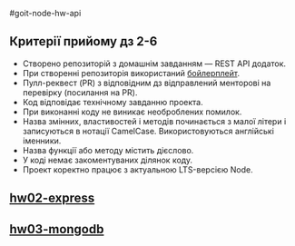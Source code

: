 #goit-node-hw-api

## Критерії прийому дз 2-6

- Створено репозиторій з домашнім завданням — REST API додаток.
- При створенні репозиторія використаний
  [бойлерплейт](https://github.com/goitacademy/nodejs-homework-template).
- Пулл-реквест (PR) з відповідним дз відправлений менторові на перевірку (посилання на PR).
- Код відповідає технічному завданню проекта.
- При виконанні коду не виникає необроблених помилок.
- Назва змінних, властивостей і методів починається з малої літери і записуються в нотації
  CamelCase. Використовуються англійські іменники.
- Назва функції або методу містить дієслово.
- У коді немає закоментуваних ділянок коду.
- Проект коректно працює з актуальною LTS-версією Node.

## [hw02-express](hw02-express.md)

## [hw03-mongodb](hw03-mongodb.md)
